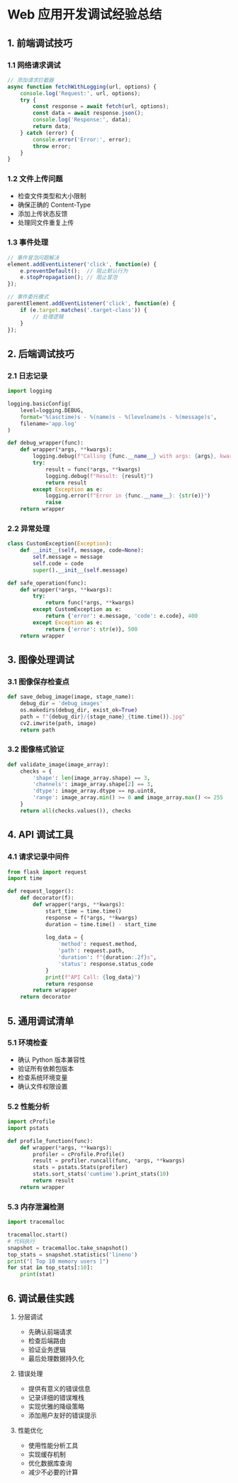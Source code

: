 # Web 应用开发调试经验总结

## 1. 前端调试技巧

### 1.1 网络请求调试
```javascript
// 添加请求拦截器
async function fetchWithLogging(url, options) {
    console.log('Request:', url, options);
    try {
        const response = await fetch(url, options);
        const data = await response.json();
        console.log('Response:', data);
        return data;
    } catch (error) {
        console.error('Error:', error);
        throw error;
    }
}
```

### 1.2 文件上传问题
- 检查文件类型和大小限制
- 确保正确的 Content-Type
- 添加上传状态反馈
- 处理同文件重复上传

### 1.3 事件处理
```javascript
// 事件冒泡问题解决
element.addEventListener('click', function(e) {
    e.preventDefault();  // 阻止默认行为
    e.stopPropagation(); // 阻止冒泡
});

// 事件委托模式
parentElement.addEventListener('click', function(e) {
    if (e.target.matches('.target-class')) {
        // 处理逻辑
    }
});
```

## 2. 后端调试技巧

### 2.1 日志记录
```python
import logging

logging.basicConfig(
    level=logging.DEBUG,
    format='%(asctime)s - %(name)s - %(levelname)s - %(message)s',
    filename='app.log'
)

def debug_wrapper(func):
    def wrapper(*args, **kwargs):
        logging.debug(f"Calling {func.__name__} with args: {args}, kwargs: {kwargs}")
        try:
            result = func(*args, **kwargs)
            logging.debug(f"Result: {result}")
            return result
        except Exception as e:
            logging.error(f"Error in {func.__name__}: {str(e)}")
            raise
    return wrapper
```

### 2.2 异常处理
```python
class CustomException(Exception):
    def __init__(self, message, code=None):
        self.message = message
        self.code = code
        super().__init__(self.message)

def safe_operation(func):
    def wrapper(*args, **kwargs):
        try:
            return func(*args, **kwargs)
        except CustomException as e:
            return {'error': e.message, 'code': e.code}, 400
        except Exception as e:
            return {'error': str(e)}, 500
    return wrapper
```

## 3. 图像处理调试

### 3.1 图像保存检查点
```python
def save_debug_image(image, stage_name):
    debug_dir = 'debug_images'
    os.makedirs(debug_dir, exist_ok=True)
    path = f"{debug_dir}/{stage_name}_{time.time()}.jpg"
    cv2.imwrite(path, image)
    return path
```

### 3.2 图像格式验证
```python
def validate_image(image_array):
    checks = {
        'shape': len(image_array.shape) == 3,
        'channels': image_array.shape[2] == 3,
        'dtype': image_array.dtype == np.uint8,
        'range': image_array.min() >= 0 and image_array.max() <= 255
    }
    return all(checks.values()), checks
```

## 4. API 调试工具

### 4.1 请求记录中间件
```python
from flask import request
import time

def request_logger():
    def decorator(f):
        def wrapper(*args, **kwargs):
            start_time = time.time()
            response = f(*args, **kwargs)
            duration = time.time() - start_time
            
            log_data = {
                'method': request.method,
                'path': request.path,
                'duration': f"{duration:.2f}s",
                'status': response.status_code
            }
            print(f"API Call: {log_data}")
            return response
        return wrapper
    return decorator
```

## 5. 通用调试清单

### 5.1 环境检查
- 确认 Python 版本兼容性
- 验证所有依赖包版本
- 检查系统环境变量
- 确认文件权限设置

### 5.2 性能分析
```python
import cProfile
import pstats

def profile_function(func):
    def wrapper(*args, **kwargs):
        profiler = cProfile.Profile()
        result = profiler.runcall(func, *args, **kwargs)
        stats = pstats.Stats(profiler)
        stats.sort_stats('cumtime').print_stats(10)
        return result
    return wrapper
```

### 5.3 内存泄漏检测
```python
import tracemalloc

tracemalloc.start()
# 代码执行
snapshot = tracemalloc.take_snapshot()
top_stats = snapshot.statistics('lineno')
print("[ Top 10 memory users ]")
for stat in top_stats[:10]:
    print(stat)
```

## 6. 调试最佳实践

1. 分层调试
   - 先确认前端请求
   - 检查后端路由
   - 验证业务逻辑
   - 最后处理数据持久化

2. 错误处理
   - 提供有意义的错误信息
   - 记录详细的错误堆栈
   - 实现优雅的降级策略
   - 添加用户友好的错误提示

3. 性能优化
   - 使用性能分析工具
   - 实现缓存机制
   - 优化数据库查询
   - 减少不必要的计算
